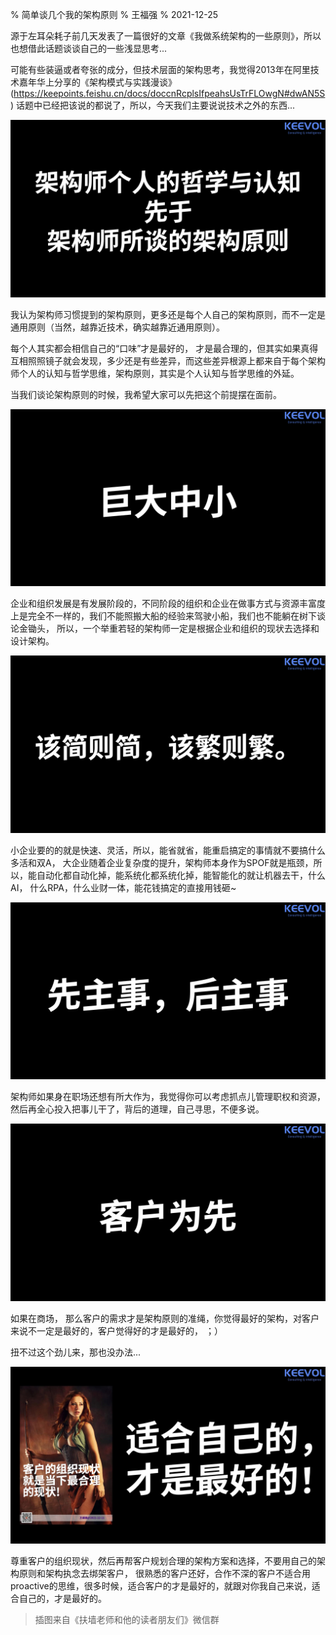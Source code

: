% 简单谈几个我的架构原则
% 王福强
% 2021-12-25

源于左耳朵耗子前几天发表了一篇很好的文章《我做系统架构的一些原则》，所以也想借此话题谈谈自己的一些浅显思考...

可能有些装逼或者夸张的成分，但技术层面的架构思考，我觉得2013年在阿里技术嘉年华上分享的《架构模式与实践漫谈》(https://keepoints.feishu.cn/docs/doccnRcplsIfpeahsUsTrFLOwgN#dwAN5S) 话题中已经把该说的都说了，所以，今天我们主要说说技术之外的东西...

![](images/_My_Architek_Principles.003.png)

我认为架构师习惯提到的架构原则，更多还是每个人自己的架构原则，而不一定是通用原则（当然，越靠近技术，确实越靠近通用原则）。

每个人其实都会相信自己的“口味”才是最好的， 才是最合理的，但其实如果真得互相照照镜子就会发现，多少还是有些差异，而这些差异根源上都来自于每个架构师个人的认知与哲学思维，架构原则，其实是个人认知与哲学思维的外延。

当我们谈论架构原则的时候，我希望大家可以先把这个前提摆在面前。


![](images/_My_Architek_Principles.004.png)

企业和组织发展是有发展阶段的，不同阶段的组织和企业在做事方式与资源丰富度上是完全不一样的，我们不能照搬大船的经验来驾驶小船，我们也不能躺在树下谈论金锄头， 所以，一个举重若轻的架构师一定是根据企业和组织的现状去选择和设计架构。


![](images/_My_Architek_Principles.005.png)

小企业要的的就是快速、灵活，所以，能省就省，能重启搞定的事情就不要搞什么多活和双A， 大企业随着企业复杂度的提升，架构师本身作为SPOF就是瓶颈，所以，能自动化都自动化掉，能系统化都系统化掉，能智能化的就让机器去干，什么AI， 什么RPA，什么业财一体，能花钱搞定的直接用钱砸~


![](images/_My_Architek_Principles.006.png)

架构师如果身在职场还想有所大作为，我觉得你可以考虑抓点儿管理职权和资源，然后再全心投入把事儿干了，背后的道理，自己寻思，不便多说。

![](images/_My_Architek_Principles.007.png)

如果在商场， 那么客户的需求才是架构原则的准绳，你觉得最好的架构，对客户来说不一定是最好的，客户觉得好的才是最好的， ；）

扭不过这个劲儿来，那也没办法... 

![](images/_My_Architek_Principles.008.jpg)

尊重客户的组织现状，然后再帮客户规划合理的架构方案和选择，不要用自己的架构原则和架构执念去绑架客户， 很熟悉的客户还好，合作不深的客户不适合用proactive的思维，很多时候，适合客户的才是最好的，就跟对你我自己来说，适合自己的，才是最好的。

> 插图来自《扶墙老师和他的读者朋友们》微信群
